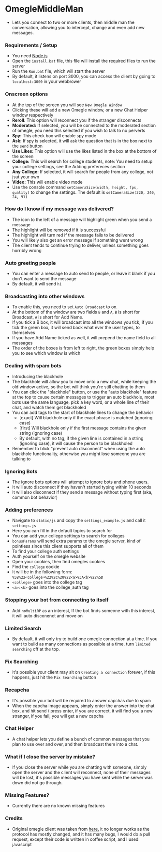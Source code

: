 OmegleMiddleMan
===============

 - Lets you connect to two or more clients, then middle man the conversation, allowing you to intercept, change and even add new messages.

### Requirements / Setup
 - You need [Node.js](http://nodejs.org/)
 - Open the `install.bat` file, this file will install the required files to run the server
 - Run the `Run.bat` file, which will start the server
 - By default, it listens on port 3000, you can access the client by going to `localhost:3000` in your webbrower

### Onscreen options
 - At the top of the screen you will see `New Omegle Window`
 - Clicking these will add a new Omegle window, or a new Chat Helper window respectively
 - **Reroll:** This option will reconnect you if the stranger disconnects
 - **Moderated:** If selected, you will be connected to the moderated section of omegle, you need this selected if you wish to talk to no perverts
 - **Spy:** This check box will enable spy mode
 - **Ask:** If spy is selected, it will ask the question that is in the box next to the `send` button
 - **Use Likes:** This option will use the likes listed in the box at the bottom of the screen
 - **College:** This will search for college students, note: You need to setup your college settings, see the Adding prefereces section
 - **Any College:** If selected, it will search for people from any college, not jsut your own
 - **Video:** This will enable video mode
  - Use the console command `setCameraSize(width, height, fps, quality)` to change the settings. The default is `setCameraSize(320, 240, 24, 91)`

### How do I know if my message was delivered?
 - The icon to the left of a message will highlight green when you send a message
 - The highlight will be removed if it is successful
 - The highlight will turn red if the message fails to be delivered
 - You will likely also get an error message if something went wrong
 - The client tends to continue trying to deliver, unless something goes horribly wrong

### Auto greeting people
 - You can enter a message to auto send to people, or leave it blank if you don't want to send the message
 - By default, it will send `hi`

### Broadcasting into other windows
 - To enable this, you need to set `Auto Broadcast` to on.
 - At the bottom of the window are two fields `B` and `A`, `B` is short for Broadcast, `A` is short for Add Name.
 - If you tick a B box, it will broadcast into all the windows you tick, if you tick the green box, it will send back what ever the user types, to themselves
 - If you have Add Name ticked as well, it will prepend the name field to all messages
 - The order of the boxes is from left to right, the green boxes simply help you to see which window is which

### Dealing with spam bots
 - Introducing the blackhole
 - The blackhole will allow you to move onto a new chat, while keeping the old window active, so the bot will think you're still chatting to them
 - You can click the "blackhole" button, or use the "auto blackhole" feature at the top to cause certain messages to trigger an auto blackhole, most bots use the same language, pick a key word, or a whole line of their chat, and watch them get blackholed
 - You can add tags to the start of blackhole lines to change the behavior
   - [exact] Will blackhole only if the exact phrase is matched (ignoring case)
   - [first] Will blackhole only if the first message contains the given string (ignoring case)
   - By default, with no tag, if the given line is contained in a string (ignoring case), it will cause the person to be blackholed
 - Remember to blick "prevent auto disconnect" when using the auto blackhole functionality, otherwise you might lose someone you are talking to

### Ignoring Bots
 - The ignore bots options will attempt to ignore bots and phone users.
 - It will auto disconnect if they haven't started typing within 10 seconds
 - It will also disconnect if they send a message without typing first (aka, common bot behavior)

### Adding preferences
 - Navigate to `static/js` and copy the `settings_example.js` and call it `settings.js`
 - Here you can fill in the default topics to search for
 - You can add your college settings to search for colleges
 - `bonusParams` will send extra params to the omegle server, kind of pointless since this client supports all of them
 - To find your college auth settings
  - Auth yourself on the omegle website
  - Open your cookies, then find omegles cookies
  - Find the `college` cookie
  - It will be in the following form: `%5B%22<college>%22%2C%20%22<a>%3A<b>%22%5D`
  - `<college>` goes into the college tag
  - `<a>:<b>` goes into the college_auth tag

### Stopping your bot from connecting to itself
 - Add `noMultiRP` as an interest, If the bot finds someone with this interest, it will auto disconenct and move on

### Limited Search
 - By default, it will only try to build one omegle connection at a time. If you want to build as many connections as possible at a time, turn `limited searching` off at the top.

### Fix Searching
 - It's possible your client may sit on `Creating a connection` forever, if this happens, just hit the `Fix Searching` button

### Recapcha
 - It's possible your bot will be required to answer capchas due to spam
 - When the capcha image appears, simply enter the answer into the chat box, and hit send / press enter, if you are correct, it will find you a new stranger, if you fail, you will get a new capcha

### Chat Helper
 - A chat helper lets you define a bunch of common messages that you plan to use over and over, and then broadcast them into a chat.

### What if I close the server by mistake?
- If you close the server while you are chatting with someone, simply open the server and the client will reconnect, none of their messages will be lost, it's possible messages you have sent while the server was down did not go through.

### Missing Features?
 - Currently there are no known missing features

### Credits
 - Original omegle client was taken from [here](https://github.com/CRogers/omegle), it no longer works as the protocol has mostly changed, and it has many bugs, I would do a pull request, except their code is written in coffee script, and I used javascript
